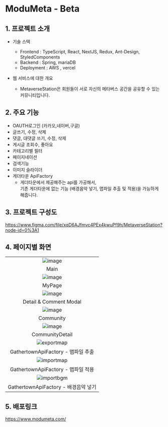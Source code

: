 # ModuMeta - Beta 

## 1. 프로젝트 소개
- 기술 스택 
  - Frontend : TypeScript, React, NextJS, Redux, Ant-Design, StyledComponents
  - Backend : Spring, mariaDB
  - Deployment : AWS , vercel
 
- 웹 서비스에 대한 개요
  - MetaverseStation은 회원들이 서로 자신의 메타버스 공간을 공유할 수 있는 커뮤니티입니다.


## 2. 주요 기능
- OAUTH로그인 (카카오,네이버,구글)
- 글쓰기, 수정, 삭제 
- 댓글, 대댓글 쓰기, 수정, 삭제
- 게시글 조회수, 좋아요
- 카테고리별 필터
- 페이지네이션
- 검색기능
- 이미지 슬라이더
- 게더타운 ApiFactory
  - 게더타운에서 제공해주는 api를 가공해서,<br/>
    기존 게더타운에 없는 기능 (배경음악 넣기, 맵파일 추출 및 적용)을 가능하게 해줍니다.

## 3. 프로젝트 구성도
https://www.figma.com/file/xqD6AJfmvc4PEx4kwuPf9h/MetaverseStation?node-id=0%3A1

## 4. 페이지별 화면 


| |
:------------------------------------------------------------------------------------------------------------------------------: |
| ![image](https://user-images.githubusercontent.com/86244477/163527641-d5680c33-f7b0-4a7e-aad2-f1dfa6777bc0.png)|
| Main |
| ![image](https://user-images.githubusercontent.com/86244477/163516268-da5eda60-4c6b-4e09-8d4e-2ec99592779e.png)|
| MyPage |
| ![image](https://user-images.githubusercontent.com/86244477/163516315-1fd0a1a7-f878-41eb-934c-fc4b6fb9f9f3.png) |
| Detail & Comment Modal |
|![image](https://user-images.githubusercontent.com/86244477/163516357-17d295db-19eb-4e2e-a84a-1fb7dc704d20.png)|
| Community |
| ![image](https://user-images.githubusercontent.com/86244477/163516398-a95d7465-668d-49d8-9b6d-ecd162ee2abd.png) |
| CommunityDetail |
| ![exportmap](https://user-images.githubusercontent.com/86244477/163701512-fcdcf1e1-5052-4e73-92a8-c91dd44869e0.gif) |
| GathertownApiFactory - 맵파일 추출 |
| ![importmap](https://user-images.githubusercontent.com/86244477/163701525-528deb44-5dd0-4fd3-9875-76ec502fe086.gif) |
| GathertownApiFactory - 맵파일 적용 |
| ![importbgm](https://user-images.githubusercontent.com/86244477/163701544-85ca09af-e7c2-4bbc-9638-caae23d14baf.gif) |
| GathertownApiFactory - 배경음악 넣기 |


## 5. 배포링크
https://www.modumeta.com/
